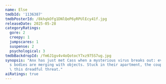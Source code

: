```yaml
---
name: Else
tmdbId: '1136387'
tmdbPosterId: /8khqkOfg1DNlQeP6yRPUlEcy41f.jpg
releaseDate: 2025-05-28
categoryRatings:
  gore: 2
  creepy: 1
  jumpscares: 1
  suspense: 2
  psychological: 3
tmdbBackdropId: /fm6J1gv4v4oQotocY7xz975S7ug.jpg
synopsis: "Anx has just met Cass when a mysterious virus breaks out: everywhere, people\u2019\
  s bodies are merging with objects. Stuck in their apartment, the couple must face\
  \ this dreadful threat."
aiRatings: true
---
```


